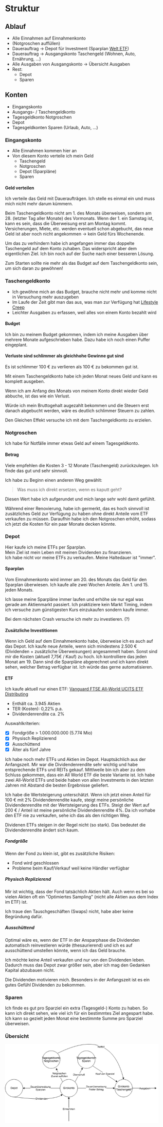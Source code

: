 # Struktur

## Ablauf

- Alle Einnahmen auf Einnahmenkonto
- (Notgroschen auffüllen)
- Dauerauftrag -> Depot für Investment (Sparplan [Welt ETF](https://www.justetf.com/de/etf-profile.html?isin=IE00B3RBWM25))
- Dauerauftrag -> Ausgangskonto Taschengeld (Wohnen, Auto, Ernährung, ...) 
- Alle Ausgaben von Ausgangskonto -> Übersicht Ausgaben
- Rest:
    + Depot
    + Sparen

## Konten

- Eingangskonto
- Ausgangs- / Taschengeldkonto
- Tagesgeldkonto Notgroschen
- Depot 
- Tagesgeldkonten Sparen (Urlaub, Auto, ...)

### Eingangskonto

- Alle Einnahmen kommen hier an
- Von diesem Konto verteile ich mein Geld
    + Taschengeld
    + Notgroschen
    + Depot (Sparpläne)
    + Sparen

#### Geld verteilen

Ich verteile das Geld mit Daueraufträgen. Ich stelle es einmal ein und muss mich nicht mehr darum kümmern.

Beim Taschengeldkonto nicht am 1. des Monats überweisen, sondern am 28. (letzter Tag aller Monate) des Vormonats. Wenn der 1. ein Samstag ist, kann es sein, dass die Überweisung erst am Montag kommt.
Versicherungen, Miete, etc. werden eventuell schon abgebucht, das neue Geld ist aber noch nicht angekommen -> kein Geld fürs Wochenende.

Um das zu verhindern habe ich angefangen immer das doppelte Taschengeld auf dem Konto zuhaben. Das widerspricht aber dem eigentlichen Ziel. Ich bin noch auf der Suche nach einer besseren Lösung. 

Zum Starten sollte nie mehr als das Budget auf dem Taschengeldkonto sein, um sich daran zu gewöhnen!

### Taschengeldkonto

- Ich gewöhne mich an das Budget, brauche nicht mehr und komme nicht in Versuchung mehr auszugeben
- Im Laufe der Zeit gibt man das aus, was man zur Verfügung hat [Lifestyle Creep](https://www.investopedia.com/terms/l/lifestyle-creep.asp)
- Leichter Ausgaben zu erfassen, weil alles von einem Konto bezahlt wird

#### Budget

Ich bin zu meinem Budget gekommen, indem ich meine Ausgaben über mehrere Monate aufgeschrieben habe. Dazu habe ich noch einen Puffer eingeplant.

#### Verluste sind schlimmer als gleichhohe Gewinne gut sind

Es ist schlimmer 100 € zu verlieren als 100 € zu bekommen gut ist.

Mit einem Taschengeldkonto habe ich jeden Monat neues Geld und kann es komplett ausgeben.

Wenn ich am Anfang des Monats von meinem Konto direkt wieder Geld abbuche, ist das wie ein Verlust.

Würde ich mein Bruttogehalt augezahlt bekommen und die Steuern erst danach abgebucht werden, wäre es deutlich schlimmer Steuern zu zahlen.

Den Gleichen Effekt versuche ich mit dem Taschengeldkonto zu erzielen.

### Notgroschen

Ich habe für Notfälle immer etwas Geld auf einem Tagesgeldkonto.

#### Betrag

Viele empfehlen die Kosten 3 - 12 Monate (Taschengeld) zurückzulegen. Ich finde das gut und sehr sinnvoll.

Ich habe zu Beginn einen anderen Weg gewählt:  

> Was muss ich direkt ersetzen, wenn es kaputt geht?  

Diesen Wert habe ich aufgerundet und mich lange sehr wohl damit gefühlt.

Während einer Renovierung, habe ich germerkt, das es hoch sinnvoll ist zusätzliches Geld zur Verfügung zu haben ohne direkt Anteile vom ETF verkaufen zu müssen.
Daraufhin habe ich den Notgroschen erhöht, sodass ich jetzt die Kosten für ein paar Monate decken könnte.

### Depot

Hier kaufe ich meine ETFs per Sparplan.  
Mein Ziel ist mein Leben mit meinen Dividenden zu finanzieren.  
Ich habe nicht vor meine ETFs zu verkaufen. Meine Haltedauer ist "immer".

#### Sparplan

Vom Einnahmenkonto wird immer am 20. des Monats das Geld für den Sparplan überwiesen.
Ich kaufe alle zwei Wochen Anteile. Am 1. und 15. jeden Monats.

Ich lasse meine Sparpläne immer laufen und erhöhe sie nur egal was gerade am Aktienmarkt passiert. Ich praktiziere kein Markt Timing, indem ich versuche zum günstigesten Kurs einzukaufen sondern kaufe immer.

Bei dem nächsten Crash versuche ich mehr zu investieren. (?)

#### Zusätzliche Investitionen

Wenn ich Geld auf dem Einnahmenkonto habe, überweise ich es auch auf das Depot.
Ich kaufe neue Anteile, wenn sich mindestens 2.500 € (Dividenden + zusätzliche Überweisungen) angesammelt haben. Sonst sind mir die Kosten (aktuell 7,75€ / Kauf) zu hoch.
Ich kontrolliere das jeden Monat am 19. Dann sind die Sparpläne abgerechnet und ich kann direkt sehen, welcher Betrag verfügbar ist.
Ich würde das gerne automatisieren.

#### ETF

Ich kaufe aktuell nur einen ETF:
[Vanguard FTSE All-World UCITS ETF Distributing](https://www.justetf.com/de/etf-profile.html?query=IE00B3RBWM25&groupField=index&from=search&isin=IE00B3RBWM25#overview)

- Enthält ca. 3.945 Aktien
- TER (Kosten): 0,22% p.a.
- Dividendenrendite ca. 2%

Auswahlkriterien:  
- [x] Fondgröße > 1.000.000.000 (5.774 Mio)
- [x] Physisch Replizierend
- [x] Ausschüttend
- [x] Älter als fünf Jahre 

Ich habe noch mehr ETFs und Aktien im Depot. Hauptsächlich aus der Anfangszeit. Mir war die Dividendenrendite sehr wichtig und habe entsprechende ETFs und REITs gekauf. Mittlweile bin ich aber zu dem Schluss gekommen, dass ein All World ETF die beste Variante ist.
Ich habe zwei All-World ETFs und beide haben von allen Investments in den letzten Jahren mit Abstand die besten Ergebnisse geliefert.

Ich habe die Wertsteigerung unterschätzt. Wenn ich jetzt einen Anteil für 100 € mit 2% Dividendenrendite kaufe, steigt meine persönliche Dividendenrendite mit der Wertsteigerung des ETFs. 
Steigt der Wert auf 200 € / Anteil ist meine persönliche Dividendenrendite 4%.
Da ich vorhabe den ETF nie zu verkaufen, sehe ich das als den richtigen Weg.

Dividenen ETFs steigen in der Regel nicht (so stark). Das bedeutet die Dividendenrendite ändert sich kaum.

##### Fondgröße

Wenn der Fond zu klein ist, gibt es zusätzliche Risiken:
- Fond wird geschlossen
- Probleme beim Kauf/Verkauf weil keine Händler verfügbar

##### Physisch Replizierend

Mir ist wichtig, dass der Fond tatsächlich Aktien hält. Auch wenn es bei so vielen Aktien oft ein "Optimiertes Sampling" (nicht alle Aktien aus dem Index im ETF) ist.

Ich traue den Tauschgeschäften (Swaps) nicht, habe aber keine Begründung dafür.

##### Ausschüttend

Optimal wäre es, wenn der ETF in der Ansparphase die Dividenden automatisch reinvestieren würde (thesaurierend) und ich es auf ausschüttend umstellen könnte, wenn ich das Geld brauche.

Ich möchte keine Anteil verkaufen und nur von den Dividenden leben. Dadurch muss das Depot zwar größer sein, aber ich mag den Gedanken Kapital abzubauen nicht.

Die Dividenden motivieren mich. Besonders in der Anfangszeit ist es ein gutes Gefühl Dividenden zu bekommen.

### Sparen

Ich finde es gut pro Sparziel ein extra (Tagesgeld-) Konto zu haben. So kann ich direkt sehen, wie viel ich für ein bestimmtes Ziel angespart habe.
Ich kann so gezielt jeden Monat eine bestimmte Summe pro Sparziel überweisen.

### Übersicht

![Übersicht](./finanzen-flow.png)